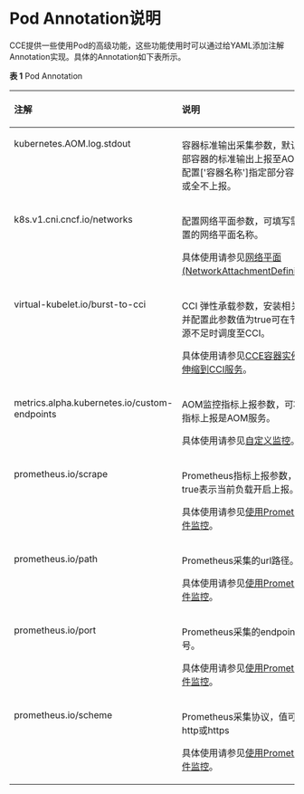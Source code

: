 # Pod Annotation说明<a name="cce_01_0386"></a>

CCE提供一些使用Pod的高级功能，这些功能使用时可以通过给YAML添加注解Annotation实现。具体的Annotation如下表所示。

**表 1**  Pod Annotation

<a name="table194691458405"></a>
<table><thead align="left"><tr id="row247019514406"><th class="cellrowborder" valign="top" width="29.849999999999998%" id="mcps1.2.4.1.1"><p id="p10470205174015"><a name="p10470205174015"></a><a name="p10470205174015"></a>注解</p>
</th>
<th class="cellrowborder" valign="top" width="43.65%" id="mcps1.2.4.1.2"><p id="p1847015134012"><a name="p1847015134012"></a><a name="p1847015134012"></a>说明</p>
</th>
<th class="cellrowborder" valign="top" width="26.5%" id="mcps1.2.4.1.3"><p id="p14707510401"><a name="p14707510401"></a><a name="p14707510401"></a>默认值</p>
</th>
</tr>
</thead>
<tbody><tr id="row9470558404"><td class="cellrowborder" valign="top" width="29.849999999999998%" headers="mcps1.2.4.1.1 "><p id="p174705519404"><a name="p174705519404"></a><a name="p174705519404"></a>kubernetes.AOM.log.stdout</p>
</td>
<td class="cellrowborder" valign="top" width="43.65%" headers="mcps1.2.4.1.2 "><p id="p54701658401"><a name="p54701658401"></a><a name="p54701658401"></a>容器标准输出采集参数，默认将全部容器的标准输出上报至AOM，可配置['容器名称']指定部分容器上报或全不上报。</p>
</td>
<td class="cellrowborder" valign="top" width="26.5%" headers="mcps1.2.4.1.3 "><p id="p1447085164020"><a name="p1447085164020"></a><a name="p1447085164020"></a>-</p>
</td>
</tr>
<tr id="row847014514408"><td class="cellrowborder" valign="top" width="29.849999999999998%" headers="mcps1.2.4.1.1 "><p id="p84707516404"><a name="p84707516404"></a><a name="p84707516404"></a>k8s.v1.cni.cncf.io/networks</p>
</td>
<td class="cellrowborder" valign="top" width="43.65%" headers="mcps1.2.4.1.2 "><p id="p114701454401"><a name="p114701454401"></a><a name="p114701454401"></a>配置网络平面参数，可填写需要配置的网络平面名称。</p>
<p id="p1040217143538"><a name="p1040217143538"></a><a name="p1040217143538"></a>具体使用请参见<a href="网络平面(NetworkAttachmentDefinition).md">网络平面(NetworkAttachmentDefinition)</a>。</p>
</td>
<td class="cellrowborder" valign="top" width="26.5%" headers="mcps1.2.4.1.3 "><p id="p1747012584013"><a name="p1747012584013"></a><a name="p1747012584013"></a>-</p>
</td>
</tr>
<tr id="row1862359154619"><td class="cellrowborder" valign="top" width="29.849999999999998%" headers="mcps1.2.4.1.1 "><p id="p178631059194612"><a name="p178631059194612"></a><a name="p178631059194612"></a>virtual-kubelet.io/burst-to-cci</p>
</td>
<td class="cellrowborder" valign="top" width="43.65%" headers="mcps1.2.4.1.2 "><p id="p19863185914615"><a name="p19863185914615"></a><a name="p19863185914615"></a>CCI 弹性承载参数，安装相关插件并配置此参数值为true可在节点资源不足时调度至CCI。</p>
<p id="p1864113461501"><a name="p1864113461501"></a><a name="p1864113461501"></a>具体使用请参见<a href="CCE容器实例弹性伸缩到CCI服务.md">CCE容器实例弹性伸缩到CCI服务</a>。</p>
</td>
<td class="cellrowborder" valign="top" width="26.5%" headers="mcps1.2.4.1.3 "><p id="p2863195919465"><a name="p2863195919465"></a><a name="p2863195919465"></a>-</p>
</td>
</tr>
<tr id="row82408107499"><td class="cellrowborder" valign="top" width="29.849999999999998%" headers="mcps1.2.4.1.1 "><p id="p1324081064915"><a name="p1324081064915"></a><a name="p1324081064915"></a>metrics.alpha.kubernetes.io/custom-endpoints</p>
</td>
<td class="cellrowborder" valign="top" width="43.65%" headers="mcps1.2.4.1.2 "><p id="p11240101012499"><a name="p11240101012499"></a><a name="p11240101012499"></a>AOM监控指标上报参数，可将指定指标上报是AOM服务。</p>
<p id="p1360142835113"><a name="p1360142835113"></a><a name="p1360142835113"></a>具体使用请参见<a href="自定义监控.md">自定义监控</a>。</p>
</td>
<td class="cellrowborder" valign="top" width="26.5%" headers="mcps1.2.4.1.3 "><p id="p8240181024910"><a name="p8240181024910"></a><a name="p8240181024910"></a>-</p>
</td>
</tr>
<tr id="row14932101084916"><td class="cellrowborder" valign="top" width="29.849999999999998%" headers="mcps1.2.4.1.1 "><p id="p159322010144911"><a name="p159322010144911"></a><a name="p159322010144911"></a>prometheus.io/scrape</p>
</td>
<td class="cellrowborder" valign="top" width="43.65%" headers="mcps1.2.4.1.2 "><p id="p129321010134918"><a name="p129321010134918"></a><a name="p129321010134918"></a>Prometheus指标上报参数，值为true表示当前负载开启上报。</p>
<p id="p17921144025110"><a name="p17921144025110"></a><a name="p17921144025110"></a>具体使用请参见<a href="使用Prometheus插件监控.md">使用Prometheus插件监控</a>。</p>
</td>
<td class="cellrowborder" valign="top" width="26.5%" headers="mcps1.2.4.1.3 "><p id="p12932141017492"><a name="p12932141017492"></a><a name="p12932141017492"></a>-</p>
</td>
</tr>
<tr id="row715915119490"><td class="cellrowborder" valign="top" width="29.849999999999998%" headers="mcps1.2.4.1.1 "><p id="p1315911110496"><a name="p1315911110496"></a><a name="p1315911110496"></a>prometheus.io/path</p>
</td>
<td class="cellrowborder" valign="top" width="43.65%" headers="mcps1.2.4.1.2 "><p id="p20159131117499"><a name="p20159131117499"></a><a name="p20159131117499"></a>Prometheus采集的url路径。</p>
<p id="p375212817529"><a name="p375212817529"></a><a name="p375212817529"></a>具体使用请参见<a href="使用Prometheus插件监控.md">使用Prometheus插件监控</a>。</p>
</td>
<td class="cellrowborder" valign="top" width="26.5%" headers="mcps1.2.4.1.3 "><p id="p10159111114916"><a name="p10159111114916"></a><a name="p10159111114916"></a>/metrics</p>
</td>
</tr>
<tr id="row3369171119493"><td class="cellrowborder" valign="top" width="29.849999999999998%" headers="mcps1.2.4.1.1 "><p id="p15369131111499"><a name="p15369131111499"></a><a name="p15369131111499"></a>prometheus.io/port</p>
</td>
<td class="cellrowborder" valign="top" width="43.65%" headers="mcps1.2.4.1.2 "><p id="p17369191111490"><a name="p17369191111490"></a><a name="p17369191111490"></a>Prometheus采集的endpoint端口号。</p>
<p id="p11268239529"><a name="p11268239529"></a><a name="p11268239529"></a>具体使用请参见<a href="使用Prometheus插件监控.md">使用Prometheus插件监控</a>。</p>
</td>
<td class="cellrowborder" valign="top" width="26.5%" headers="mcps1.2.4.1.3 "><p id="p15369711204910"><a name="p15369711204910"></a><a name="p15369711204910"></a>-</p>
</td>
</tr>
<tr id="row101571749134910"><td class="cellrowborder" valign="top" width="29.849999999999998%" headers="mcps1.2.4.1.1 "><p id="p3157154914493"><a name="p3157154914493"></a><a name="p3157154914493"></a>prometheus.io/scheme</p>
</td>
<td class="cellrowborder" valign="top" width="43.65%" headers="mcps1.2.4.1.2 "><p id="p13158124964917"><a name="p13158124964917"></a><a name="p13158124964917"></a>Prometheus采集协议，值可以填写http或https</p>
<p id="p155412241529"><a name="p155412241529"></a><a name="p155412241529"></a>具体使用请参见<a href="使用Prometheus插件监控.md">使用Prometheus插件监控</a>。</p>
</td>
<td class="cellrowborder" valign="top" width="26.5%" headers="mcps1.2.4.1.3 "><p id="p615854919493"><a name="p615854919493"></a><a name="p615854919493"></a>-</p>
</td>
</tr>
</tbody>
</table>

